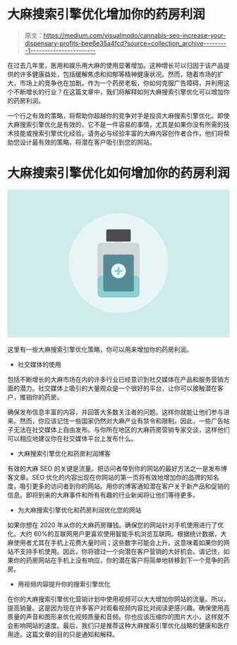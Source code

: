 # 大麻搜索引擎优化增加你的药房利润

> 原文：<https://medium.com/visualmodo/cannabis-seo-increase-your-dispensary-profits-bee6e35a4fcd?source=collection_archive---------1----------------------->

在过去几年里，医用和娱乐用大麻的使用显著增加。这种增长可以归因于该产品提供的许多健康益处，包括缓解焦虑和抑郁等精神健康状况。然而，随着市场的扩大，市场上的竞争也在加剧。作为一个药房老板，你如何克服广告障碍，并利用这个不断增长的行业？在这篇文章中，我们将解释如何大麻搜索引擎优化可以增加你的药房利润。

一个行之有效的策略，将帮助你超越你的竞争对手是投资大麻搜索引擎优化。即使大麻搜索引擎优化是有效的，它不是一件容易的事情，尤其是如果你没有所需的技术技能或搜索引擎优化经验。请务必与经验丰富的大麻内容创作者合作，他们将帮助您设计最有效的策略，将潜在客户吸引到您的网站。

# 大麻搜索引擎优化如何增加你的药房利润

![](img/370b08024a2c0577f77a34ea38fd1ac9.png)

这里有一些大麻搜索引擎优化策略，你可以用来增加你的药房利润。

*   社交媒体的使用

包括不断增长的大麻市场在内的许多行业已经意识到社交媒体在产品和服务营销方面的潜力。社交媒体上吸引的大量观众是一个很好的平台，让你可以接触潜在客户，推销你的药房。

确保发布信息丰富的内容，并回答大多数关注者的问题。这样你就能让他们参与进来。然而，你应该记住一些国家仍然对大麻产业有禁令和限制。因此，一些广告帖子无法在社交媒体上自由发布。与你所在地区的大麻药房营销专家交谈，这样他们可以相应地建议你在社交媒体平台上发布什么。

*   大麻搜索引擎优化和药房利润博客

有效的大麻 SEO 的关键是流量。把访问者带到你的网站的最好方法之一是发布博客文章。SEO 优化的内容出现在你网站的第一页将有效地增加你的品牌的知名度，吸引更多的访问者到你的网站。用你的博客通知潜在客户关于新产品和促销的信息。即将到来的大麻事件和所有有趣的行业新闻将让他们等待更多。

*   为大麻搜索引擎优化和药房利润优化您的网站

如果你想在 2020 年从你的大麻药房赚钱。确保您的网站针对手机使用进行了优化。大约 60%的互联网用户更喜欢使用智能手机浏览互联网。根据统计数据，大麻使用者尤其在手机上花费大量时间；这些数字可能会上升。这意味着如果你的网站不支持手机使用。因此，你将错过一个向潜在客户营销的大好机会。请记住，如果你的药房网站在手机上没有响应，你的潜在客户将简单地转移到下一个竞争的药房。

*   用视频内容提升你的搜索引擎优化

在你的大麻搜索引擎优化营销计划中使用视频可以大大增加你网站的流量。所以，提高销量。这是因为现在许多客户对观看视频内容比对阅读更感兴趣。确保使用高质量的声音和图形来优化视频质量和音频。你也应该压缩你的图片大小，这样就不会影响网站的速度。最后，我们只是推荐这种大麻搜索引擎优化战略的健康和医疗用途。这篇文章的目的只是通知和解释。